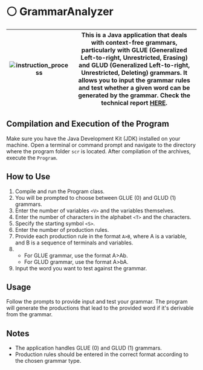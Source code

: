 # ⚪ GrammarAnalyzer
| ![instruction_process](https://i.imgur.com/1jZRPKp.gif) | This is a Java application that deals with context-free grammars, particularly with GLUE (Generalized Left-to-right, Unrestricted, Erasing) and GLUD (Generalized Left-to-right, Unrestricted, Deleting) grammars. It allows you to input the grammar rules and test whether a given word can be generated by the grammar. Check the technical report [HERE](./relatorio.pdf). |
|---|---|

## Compilation and Execution of the Program

Make sure you have the Java Development Kit (JDK) installed on your machine. Open a terminal or command prompt and navigate to the directory where the program folder `scr` is located.
After compilation of the archives, execute the `Program`.

## How to Use

1. Compile and run the Program class.
2. You will be prompted to choose between GLUE (0) and GLUD (1) grammars.
3. Enter the number of variables `<V>` and the variables themselves.
4. Enter the number of characters in the alphabet `<T>` and the characters.
5. Specify the starting symbol `<S>`.
6. Enter the number of production rules.
7. Provide each production rule in the format `A>B`, where A is a variable, and B is a sequence of terminals and variables.
8. - For GLUE grammar, use the format A>Ab.
   - For GLUD grammar, use the format A>bA.
9. Input the word you want to test against the grammar.

## Usage

Follow the prompts to provide input and test your grammar. The program will generate the productions that lead to the provided word if it's derivable from the grammar.

## Notes

- The application handles GLUE (0) and GLUD (1) grammars.
- Production rules should be entered in the correct format according to the chosen grammar type.
